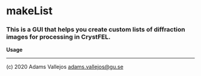 # makeList

### This is a GUI that helps you create custom lists of diffraction images for processing in CrystFEL.
**Usage**

---
(c) 2020 Adams Vallejos <adams.vallejos@gu.se>